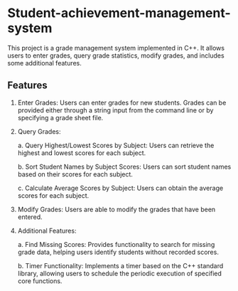 # Student-achievement-management-system
This project is a grade management system implemented in C++. It allows users to enter grades, query grade statistics, modify grades, and includes some additional features.
## Features
1. Enter Grades: Users can enter grades for new students. Grades can be provided either through a string input from the command line or by specifying a grade sheet file.

2. Query Grades:

   a. Query Highest/Lowest Scores by Subject: Users can retrieve the highest and lowest scores for each subject.

   b. Sort Student Names by Subject Scores: Users can sort student names based on their scores for each subject.

   c. Calculate Average Scores by Subject: Users can obtain the average scores for each subject.

3. Modify Grades: Users are able to modify the grades that have been entered.

4. Additional Features:

   a. Find Missing Scores: Provides functionality to search for missing grade data, helping users identify students without recorded scores.

   b. Timer Functionality: Implements a timer based on the C++ standard library, allowing users to schedule the periodic execution of specified core functions.

